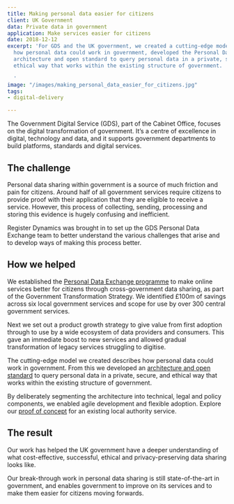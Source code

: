 ```yaml
---
title: Making personal data easier for citizens
client: UK Government
data: Private data in government
application: Make services easier for citizens
date: 2018-12-12
excerpt: 'For GDS and the UK government, we created a cutting-edge model to describe
  how personal data could work in government, developed the Personal Data Exchange
  architecture and open standard to query personal data in a private, secure, and
  ethical way that works within the existing structure of government.

  '
image: "/images/making_personal_data_easier_for_citizens.jpg"
tags:
- digital-delivery

---
```

The Government Digital Service (GDS), part of the Cabinet Office, focuses on the digital transformation of government. It’s a centre of excellence in digital, technology and data, and it supports government departments to build platforms, standards and digital services.

## The challenge

Personal data sharing within government is a source of much friction and pain for citizens. Around half of all government services require citizens to provide proof with their application that they are eligible to receive a service. However, this process of collecting, sending, processing and storing this evidence is hugely confusing and inefficient.

Register Dynamics was brought in to set up the GDS Personal Data Exchange team to better understand the various challenges that arise and to develop ways of making this process better.

## How we helped

We established the [Personal Data Exchange programme](https://dataingovernment.blog.gov.uk/2017/08/25/digital-eligibility-checks-for-service-teams/) to make online services better for citizens through cross-government data sharing, as part of the Government Transformation Strategy. We identified £100m of savings across six local government services and scope for use by over 300 central government services.

Next we set out a product growth strategy to give value from first adoption through to use by a wide ecosystem of data providers and consumers. This gave an immediate boost to new services and allowed gradual transformation of legacy services struggling to digitise.

The cutting-edge model we created describes how personal data could work in government. From this we developed an [architecture and open standard](https://github.com/alphagov/aquae-specification) to query personal data in a private, secure, and ethical way that works within the existing structure of government.

By deliberately segmenting the architecture into technical, legal and policy components, we enabled agile development and flexible adoption. Explore our [proof of concept](https://github.com/alphagov/blue-badge-demo) for an existing local authority service.

## The result

Our work has helped the UK government have a deeper understanding of what cost-effective, successful, ethical and privacy-preserving data sharing looks like.

Our break-through work in personal data sharing is still state-of-the-art in government, and enables government to improve on its services and to make them easier for citizens moving forwards.